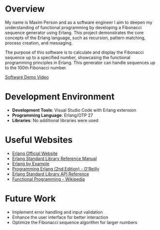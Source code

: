 # Overview

My name is Maxim Person and as a software engineer I aim to deepen my understanding of functional programming by developing a Fibonacci sequence generator using Erlang. This project demonstrates the core concepts of the Erlang language, such as recursion, pattern matching, process creation, and messaging.

The purpose of this software is to calculate and display the Fibonacci sequence up to a specified number, showcasing the functional programming principles in Erlang. This generator can handle sequences up to the 100th Fibonacci number.

[Software Demo Video](http://youtube.link.goes.here)

# Development Environment

- **Development Tools**: Visual Studio Code with Erlang extension
- **Programming Language**: Erlang/OTP 27
- **Libraries**: No additional libraries were used

# Useful Websites

* [Erlang Official Website](https://www.erlang.org/)
* [Erlang Standard Library Reference Manual](https://erlang.org/doc/)
* [Erlang by Example](https://erlangbyexample.org/)
* [Programming Erlang (2nd Edition) - O'Reilly](https://www.oreilly.com/library/view/programming-erlang-2nd/9781941222454/)
* [Erlang Standard Library API Reference](https://www.erlang.org/doc/apps/stdlib/api-reference.html)
* [Functional Programming - Wikipedia](https://en.wikipedia.org/wiki/Functional_programming)

# Future Work

* Implement error handling and input validation
* Enhance the user interface for better interaction
* Optimize the Fibonacci sequence algorithm for larger numbers
